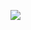 [![](https://images.microbadger.com/badges/image/kaipark/docker-ubuntu.svg)](https://microbadger.com/images/kaipark/docker-ubuntu
"Get your own image badge on microbadger.com")


